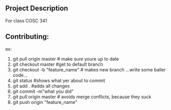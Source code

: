 ## Project Description
For class COSC 341

## Contributing: 
ex:
1. git pull origin master # make sure youre up to date
2. git checkout master #get to default branch
3. git checkout -b "feature_name" # makes new branch
...write some baller code...
4. git status #shows what yer about to commit
5. git add . #adds all changes
6. git commit -m"what you did" 
7. git pull origin master # avoids merge conflicts, because they suck
8. git push origin "feature_name"



